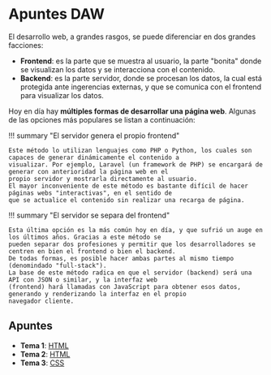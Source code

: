 # Apuntes DAW

El desarrollo web, a grandes rasgos, se puede diferenciar en dos grandes facciones:

- **Frontend**: es la parte que se muestra al usuario, la parte "bonita" donde se visualizan los datos y se
  interacciona con el contenido.
- **Backend**: es la parte servidor, donde se procesan los datos, la cual está protegida ante ingerencias externas, y 
  que se comunica con el frontend para visualizar los datos.

Hoy en día hay **múltiples formas de desarrollar una página web**. Algunas de las opciones más populares se listan a
continuación:

!!! summary "El servidor genera el propio frontend"

    Este método lo utilizan lenguajes como PHP o Python, los cuales son capaces de generar dinámicamente el contenido a
    visualizar. Por ejemplo, Laravel (un framework de PHP) se encargará de generar con anterioridad la página web en el
    propio servidor y mostrarla directamente al usuario.  
    El mayor inconveniente de este método es bastante difícil de hacer páginas webs "interactivas", en el sentido de
    que se actualice el contenido sin realizar una recarga de página.

!!! summary "El servidor se separa del frontend"

    Esta última opción es la más común hoy en día, y que sufrió un auge en los últimos años. Gracias a este método se
    pueden separar dos profesiones y permitir que los desarrolladores se centren en bien el frontend o bien el backend.
    De todas formas, es posible hacer ambas partes al mismo tiempo (denomindado "full-stack").  
    La base de este método radica en que el servidor (backend) será una API con JSON o similar, y la interfaz web
    (frontend) hará llamadas con JavaScript para obtener esos datos, generando y renderizando la interfaz en el propio
    navegador cliente.

## Apuntes

- **Tema 1**: [HTML](intro/index.md)
- **Tema 2**: [HTML](html/index.md)
- **Tema 3**: [CSS](css/index.md)
